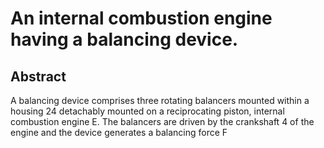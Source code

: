 # An internal combustion engine having a balancing device.

## Abstract
A balancing device comprises three rotating balancers mounted within a housing 24 detachably mounted on a reciprocating piston, internal combustion engine E. The balancers are driven by the crankshaft 4 of the engine and the device generates a balancing force F